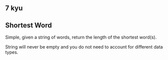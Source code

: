 ## 7 kyu
## Shortest Word

Simple, given a string of words, return the length of the shortest word(s).

String will never be empty and you do not need to account for different data types.
